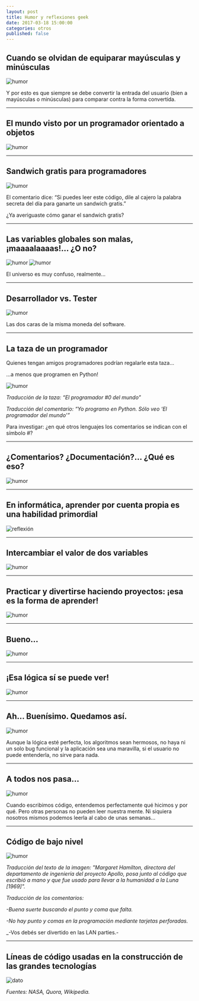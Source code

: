 ```yaml
---
layout: post
title: Humor y reflexiones geek
date: 2017-03-18 15:00:00
categories: otros
published: false
---
```


## Cuando se olvidan de equiparar mayúsculas y minúsculas

![humor](/assets/2017-03-18-humor-geek-img1.jpg)

Y por esto es que siempre se debe convertir la entrada del usuario (bien a mayúsculas o minúsculas) para comparar contra la forma convertida.

---
## El mundo visto por un programador orientado a objetos

![humor](/assets/2017-03-18-humor-geek-img2.jpg)

---
## Sandwich gratis para programadores

![humor](/assets/2017-03-18-humor-geek-img3.jpg)

El comentario dice: “Si puedes leer este código, dile al cajero la palabra secreta del día para ganarte un sandwich gratis.”

¿Ya averiguaste cómo ganar el sandwich gratis?

---
## Las variables globales son malas, ¡maaaalaaaas!… ¿O no?

![humor](/assets/2017-03-18-humor-geek-img4.jpg)
![humor](/assets/2017-03-18-humor-geek-img5.jpg)

El universo es muy confuso, realmente…

---
## Desarrollador vs. Tester

![humor](/assets/2017-03-18-humor-geek-img6.jpg)

Las dos caras de la misma moneda del software.

---
## La taza de un programador

Quienes tengan amigos programadores podrían regalarle esta taza…

…a menos que programen en Python!

![humor](/assets/2017-03-18-humor-geek-img7.jpg)

_Traducción de la taza: “El programador #0 del mundo”_

_Traducción del comentario: “Yo programo en Python. Sólo veo ‘El programador del mundo'”_

Para investigar: ¿en qué otros lenguajes los comentarios se indican con el símbolo #?

---
## ¿Comentarios? ¿Documentación?... ¿Qué es eso?

![humor](/assets/2017-03-18-humor-geek-img8.jpg)

---
## En informática, aprender por cuenta propia es una habilidad primordial

![reflexión](/assets/2017-03-18-humor-geek-img9.jpg)

---
## Intercambiar el valor de dos variables

![humor](/assets/2017-03-18-humor-geek-img10.jpg)

---
## Practicar y divertirse haciendo proyectos: ¡esa es la forma de aprender!

![humor](/assets/2017-03-18-humor-geek-img11.jpg)

---
## Bueno...

![humor](/assets/2017-03-18-humor-geek-img12.jpg)

---
## ¡Esa lógica sí se puede ver!

![humor](/assets/2017-03-18-humor-geek-img13.jpg)

---
## Ah... Buenísimo. Quedamos así.

![humor](/assets/2017-03-18-humor-geek-img14.jpg)

Aunque la lógica esté perfecta, los algoritmos sean hermosos, no haya ni un solo bug funcional y la aplicación sea una maravilla, si el usuario no puede entenderla, no sirve para nada.

---
## A todos nos pasa...

![humor](/assets/2017-03-18-humor-geek-img15.jpg)

Cuando escribimos código, entendemos perfectamente qué hicimos y por qué. Pero otras personas no pueden leer nuestra mente. Ni siquiera nosotros mismos podemos leerla al cabo de unas semanas...

---
## Código de bajo nivel

![humor](/assets/2017-03-18-humor-geek-img16.jpg)

_Traducción del texto de la imagen: "Margaret Hamilton, directora del departamento de ingeniería del proyecto Apollo, posa junto al código que escribió a mano y que fue usado para llevar a la humanidad a la Luna [1969]"._

_Traducción de los comentarios:_

_-Buena suerte buscando el punto y coma que falta._

_-No hay punto y comas en la programación mediante tarjetas perforadas._

_-Vos debés ser divertido en las LAN parties.-

---
## Líneas de código usadas en la construcción de las grandes tecnologías

![dato](/assets/2017-03-18-humor-geek-img17.jpg)

_Fuentes: NASA, Quora, Wikipedia._

